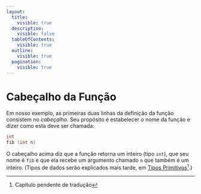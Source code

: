 ```yaml
---
layout:
  title:
    visible: true
  description:
    visible: false
  tableOfContents:
    visible: true
  outline:
    visible: true
  pagination:
    visible: true
---
```


# Cabeçalho da Função

Em nosso exemplo, as primeiras duas linhas da definição da função consistem no _cabeçalho_. Seu propósito é estabelecer o nome da função e dizer como esta deve ser chamada:

```c
int
fib (int n)
```

O cabeçalho acima diz que a função retorna um inteiro (tipo `int`), que seu nome é `fib` e que ela recebe um argumento chamado `n` que também é um inteiro. (Tipos de dados serão explicados mais tarde, em [Tipos Primitivos](#user-content-fn-1)[^1].)



[^1]: Capítulo pendente de tradução

